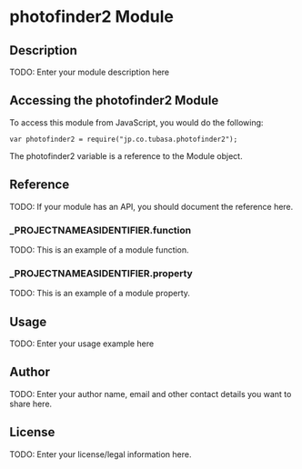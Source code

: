 # photofinder2 Module

## Description

TODO: Enter your module description here

## Accessing the photofinder2 Module

To access this module from JavaScript, you would do the following:

	var photofinder2 = require("jp.co.tubasa.photofinder2");

The photofinder2 variable is a reference to the Module object.	

## Reference

TODO: If your module has an API, you should document
the reference here.

### ___PROJECTNAMEASIDENTIFIER__.function

TODO: This is an example of a module function.

### ___PROJECTNAMEASIDENTIFIER__.property

TODO: This is an example of a module property.

## Usage

TODO: Enter your usage example here

## Author

TODO: Enter your author name, email and other contact
details you want to share here. 

## License

TODO: Enter your license/legal information here.

